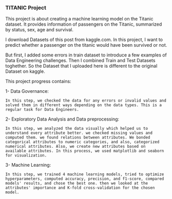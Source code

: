### TITANIC Project
This project is about creating a machine learning model on the Titanic dataset. It provides information of passengers on the Titanic, summarized by status, sex, age and survival.

I download Datasets of this post from kaggle.com. In this project, I want to predict whether a passenger on the titanic would have been survived or not.

But first, I added some errors in train dataset to introduce a few examples of Data Engineering challenges. Then I combined Train and Test Datasets toghether. So the Dataset that I uploaded here is different to the original Dataset on kaggle.

This project progress contains:

1- Data Governance: 
    
    In this step, we checked the data for any errors or invalid values and solved them in different ways depending on the data types. This is a regular task for Data Engineers. 

2- Exploratory Data Analysis and Data preprocessing:

    In this step, we analyzed the data visually which helped us to understand every attribute better. we checked missing values and computed them. we found relations between attributes. We bonded categorical attributes to numeric categories, and also, categorized numerical attributes. Also, we create new attributes based on available attributes. In this process, we used matplotlib and seaborn for visualization. 

3- Machine Learning:

    In this step, we trained 4 machine learning models, tried to optimize hyperparameters, computed accuracy, precision, and f1-score, compared models' results, and chose the best one. then we looked at the attributes' importance and K-fold cross-validation for the chosen model.

